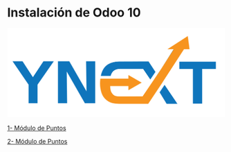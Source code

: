 # Instalación de Odoo 10

![Alt text](https://github.com/falconsoft3d/instalar-odoo-10/blob/master/img/logo-ynext.png?raw=true "Ynext")

[1- Módulo de Puntos](https://www.sii.cl)

[2- Módulo de Puntos](https://www.sii.cl)
